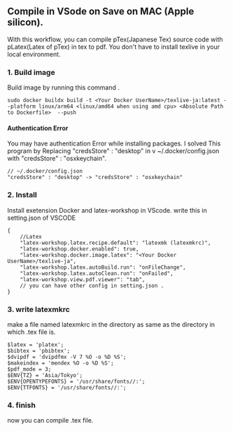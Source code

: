 ## Compile in VSode on Save on MAC (Apple silicon).
With this workflow, you can compile pTex(Japanese Tex) source code with pLatex(Latex of pTex) in tex to pdf.
You don't have to install texlive in your local environment.

### 1. Build image

Build image by running this command .
```
sudo docker buildx build -t <Your Docker UserName>/texlive-ja:latest --platform linux/arm64 <linux/amd64 when using amd cpu> <Absolute Path to Dockerfile>  --push
```
#### Authentication Error
You may have authentication Error while installing packages. 
I solved This program by Replacing "credsStore" : "desktop" in v ~/.docker/config.json with "credsStore" : "osxkeychain".
``` 
// ~/.docker/config.json
"credsStore" : "desktop" -> "credsStore" : "osxkeychain"

```

### 2. Install 

Install exetension Docker and latex-workshop in VScode.
write this in setting.json of VSCODE

```
{
    //Latex
    "latex-workshop.latex.recipe.default": "latexmk (latexmkrc)",
    "latex-workshop.docker.enabled": true,
    "latex-workshop.docker.image.latex": "<Your Docker UserName>/texlive-ja",
    "latex-workshop.latex.autoBuild.run": "onFileChange",
    "latex-workshop.latex.autoClean.run": "onFailed",
    "latex-workshop.view.pdf.viewer": "tab",
    // you can have other config in setting.json .
}
```

### 3. write latexmkrc

make a file named latexmkrc in the directory as same as the directory in which .tex file is.

```
$latex = 'platex';
$bibtex = 'pbibtex';
$dvipdf = 'dvipdfmx -V 7 %O -o %D %S';
$makeindex = 'mendex %O -o %D %S';
$pdf_mode = 3;
$ENV{TZ} = 'Asia/Tokyo';
$ENV{OPENTYPEFONTS} = '/usr/share/fonts//:';
$ENV{TTFONTS} = '/usr/share/fonts//:';
```

### 4. finish
now you can compile .tex file.
